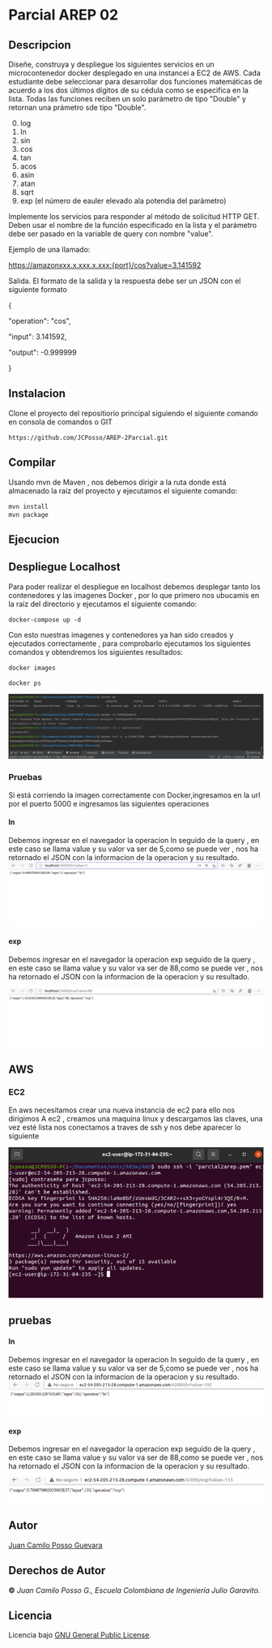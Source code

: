 # Parcial AREP 02
## Descripcion
Diseñe, construya y despliegue los siguientes servicios en un microcontenedor docker desplegado en una instancei a EC2 de AWS. Cada estudiante debe seleccionar para desarrollar dos funciones matemáticas de acuerdo a los dos últimos dígitos de su cédula como se especifica en la lista. Todas las funciones reciben un solo parámetro de tipo "Double" y retornan una prámetro sde tipo "Double".

0. log
1. ln
2. sin
3. cos
4. tan
5. acos
6. asin
7. atan
8. sqrt
9. exp (el número de eauler elevado ala potendia del parámetro)


Implemente los servicios para responder al método de solicitud HTTP GET. Deben usar el nombre de la función especificado en la lista y el parámetro debe ser pasado en la variable de query con nombre "value".


Ejemplo de una llamado:

https://amazonxxx.x.xxx.x.xxx:{port}/cos?value=3.141592


Salida. El formato de la salida y la respuesta debe ser un JSON con el siguiente formato

{

"operation": "cos",

"input":  3.141592,

"output":  -0.999999

}

## Instalacion
 Clone el proyecto  del repositiorio principal  siguiendo el siguiente comando en consola de comandos o GIT
```
https://github.com/JCPosso/AREP-2Parcial.git
```

## Compilar

Usando mvn de Maven ,  nos debemos dirigir a la ruta donde está almacenado la raiz del proyecto y  ejecutamos el siguiente comando:

```
mvn install
mvn package
```
## Ejecucion

## Despliegue Localhost
Para poder realizar el despliegue en localhost debemos desplegar tanto los contenedores y las imagenes Docker ,
por lo que primero  nos ubucamis en la raiz del directorio y  ejecutamos el siguiente comando:
```
docker-compose up -d
```

Con esto nuestras imagenes y contenedores ya han sido creados y ejecutados correctamente , para comprobarlo
ejecutamos los siguientes comandos y obtendremos los siguientes resultados:

```
docker images
```
```
docker ps
```

![docker-ps](/img/dockerps.png)

### Pruebas
Si está corriendo la imagen correctamente con Docker,ingresamos en la url por el puerto 5000 
e ingresamos las siguientes operaciones
#### ln
Debemos ingresar en el navegador  la operacion ln  seguido de la query , en este caso se llama
value  y su valor va ser de 5,como se puede ver ,  nos ha retornado el JSON con 
la informacion de la operacion y su resultado.
![docker-ps](/img/pruebalocal1.png)

#### exp
Debemos ingresar en el navegador  la operacion exp seguido de la query , en este caso se llama
value  y su valor va ser de 88,como se puede ver ,  nos ha retornado el JSON con
la informacion de la operacion y su resultado.

![docker-ps](/img/pruebalocal2.png)

## AWS

### EC2 
En aws necesitamos crear una nueva instancia de ec2 
para ello nos dirigimos  A ec2 , creamos una maquina linux y descargamos las claves,
una vez esté lista  nos conectamos a traves de ssh y nos debe aparecer lo siguiente

![conexionaws](/img/conexionaws.png)

## pruebas


#### ln
Debemos ingresar en el navegador  la operacion ln  seguido de la query , en este caso se llama
value  y su valor va ser de 5,como se puede ver ,  nos ha retornado el JSON con
la informacion de la operacion y su resultado.
![aws1](/img/pruebaaws1.png)

#### exp
Debemos ingresar en el navegador  la operacion exp seguido de la query , en este caso se llama
value  y su valor va ser de 88,como se puede ver ,  nos ha retornado el JSON con
la informacion de la operacion y su resultado.

![aws2](/img/pruebaaws2.png)


## Autor
[Juan Camilo Posso Guevara](https://github.com/JCPosso)
## Derechos de Autor
**©** _Juan Camilo Posso G., Escuela Colombiana de Ingeniería Julio Garavito._
## Licencia
Licencia bajo  [GNU General Public License](https://github.com/JCPosso/AREP-2Parcial/blob/master/LICENSE).





